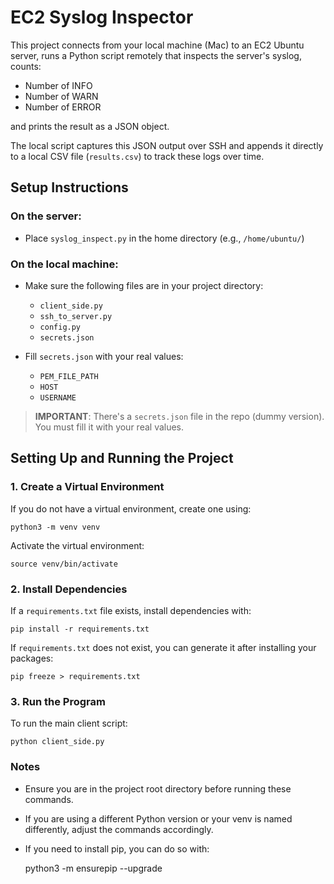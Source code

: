 # EC2 Syslog Inspector

This project connects from your local machine (Mac) to an EC2 Ubuntu server, runs a Python script remotely that inspects the server's syslog, counts:

- Number of INFO
- Number of WARN
- Number of ERROR

and prints the result as a JSON object.

The local script captures this JSON output over SSH and appends it directly to a local CSV file (`results.csv`) to track these logs over time.

## Setup Instructions

### On the server:
- Place `syslog_inspect.py` in the home directory (e.g., `/home/ubuntu/`)

### On the local machine:
- Make sure the following files are in your project directory:
  - `client_side.py`
  - `ssh_to_server.py`
  - `config.py`
  - `secrets.json`

- Fill `secrets.json` with your real values:
  - `PEM_FILE_PATH`
  - `HOST`
  - `USERNAME`

> **IMPORTANT**: There's a `secrets.json` file in the repo (dummy version). You must fill it with your real values.

## Setting Up and Running the Project

### 1. Create a Virtual Environment
If you do not have a virtual environment, create one using:

    python3 -m venv venv

Activate the virtual environment:

    source venv/bin/activate

### 2. Install Dependencies
If a `requirements.txt` file exists, install dependencies with:

    pip install -r requirements.txt

If `requirements.txt` does not exist, you can generate it after installing your packages:

    pip freeze > requirements.txt

### 3. Run the Program
To run the main client script:

    python client_side.py

### Notes
- Ensure you are in the project root directory before running these commands.
- If you are using a different Python version or your venv is named differently, adjust the commands accordingly.
- If you need to install pip, you can do so with:

    python3 -m ensurepip --upgrade

